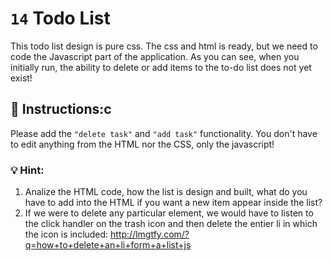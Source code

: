 # `14` Todo List

This todo list design is pure css. The css and html is ready, but we need to code the Javascript part of the application. As you can see, when you initially run, the ability to delete or add items to the to-do list does not yet exist!

## 📝 Instructions:c
Please add the `"delete task"` and `"add task"` functionality. You don't have to edit anything from the HTML nor the CSS, only the javascript!

### 💡 Hint:

1. Analize the HTML code, how the list is design and built, what do you have to add into the HTML if you want a new item appear inside the list?
2. If we were to delete any particular element, we would have to listen to the click handler on the trash icon and then delete the entier li in which the icon is included: http://lmgtfy.com/?q=how+to+delete+an+li+form+a+list+js